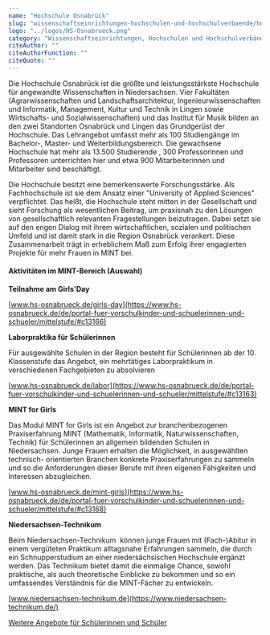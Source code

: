 ```yaml
---
name: "Hochschule Osnabrück"
slug: "wissenschaftseinrichtungen-hochschulen-und-hochschulverbaende/hochschule-osnabrueck"
logo: "../logos/HS-Osnabrueck.png"
category: "Wissenschaftseinrichtungen, Hochschulen und Hochschulverbände"
citeAuthor: ""
citeAuthorFunction: ""
citeQuote: ""
---
```


Die Hochschule Osnabrück ist die größte und leistungsstärkste Hochschule für angewandte Wissenschaften in Niedersachsen. Vier Fakultäten (Agrarwissenschaften und Landschaftsarchitektur, lngenieurwissenschaften und Informatik, Management, Kultur und Technik in Lingen sowie Wirtschafts- und Sozialwissenschaften) und das Institut für Musik bilden an den zwei Standorten Osnabrück und Lingen das Grundgerüst der Hochschule. Das Lehrangebot umfasst mehr als 100 Studiengänge im Bachelor-, Master- und Weiterbildungsbereich. Die gewachsene Hochschule hat mehr als 13.500 Studierende , 300 Professorinnen und Professoren unterrichten hier und etwa 900 Mitarbeiterinnen und Mitarbeiter sind beschäftigt.

Die Hochschule besitzt eine bemerkenswerte Forschungsstärke. Als Fachhochschule ist sie dem Ansatz einer "University of Applied Sciences" verpflichtet. Das heißt, die Hochschule steht mitten in der Gesellschaft und sieht Forschung als wesentlichen Beitrag, um praxisnah zu den Lösungen von gesellschaftlich relevanten Fragestellungen beizutragen. Dabei setzt sie auf den engen Dialog mit ihrem wirtschaftlichen, sozialen und politischen Umfeld und ist damit stark in die Region Osnabrück verankert. Diese Zusammenarbeit trägt in erheblichem Maß zum Erfolg ihrer engagierten Projekte für mehr Frauen in MINT bei.

#### Aktivitäten im MINT-Bereich (Auswahl)

**Teilnahme am Girls'Day**

[www.hs-osnabrueck.de/girls-day](https://www.hs-osnabrueck.de/de/portal-fuer-vorschulkinder-und-schuelerinnen-und-schueler/mittelstufe/#c13166)

**Laborpraktika für Schülerinnen**

Für ausgewählte Schulen in der Region besteht für Schülerinnen ab der 10. Klassenstufe das Angebot, ein mehrtätiges Laborpraktikum in verschiedenen Fachgebieten zu absolvieren

[www.hs-osnabrueck.de/labor](https://www.hs-osnabrueck.de/de/portal-fuer-vorschulkinder-und-schuelerinnen-und-schueler/mittelstufe/#c13163)

**MINT for Girls**

Das Modul MINT for Girls ist ein Angebot zur branchenbezogenen Praxiserfahrung MINT (Mathematik, Informatik, Naturwissenschaften, Technik) für Schülerinnen an allgemein bildenden Schulen in Niedersachsen. Junge Frauen erhalten die Möglichkeit, in ausgewählten technisch- orientierten Branchen konkrete Praxiserfahrungen zu sammeln und so die Anforderungen dieser Berufe mit ihren eigenen Fähigkeiten und Interessen abzugleichen.

[www.hs-osnabrueck.de/mint-girls](https://www.hs-osnabrueck.de/de/portal-fuer-vorschulkinder-und-schuelerinnen-und-schueler/mittelstufe/#c13168)

**Niedersachsen-Technikum**

Beim Niedersachsen-Technikum  können junge Frauen mit (Fach-)Abitur in einem vergüteten Praktikum alltagsnahe Erfahrungen sammeln, die durch ein Schnupperstudium an einer niedersächsischen Hochschule ergänzt werden. Das Technikum bietet damit die einmalige Chance, sowohl praktische, als auch theoretische Einblicke zu bekommen und so ein umfassendes Verständnis für die MINT-Fächer zu entwickeln.

[www.niedersachsen-technikum.de](https://www.niedersachsen-technikum.de/)

[Weitere Angebote für Schülerinnen und Schüler](https://www.hs-osnabrueck.de/de/portal-fuer-vorschulkinder-und-schuelerinnen-und-schueler/)
